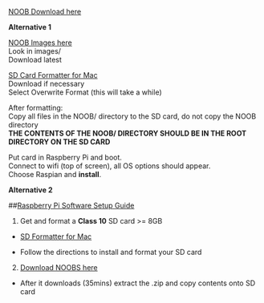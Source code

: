 [NOOB Download here](https://www.raspberrypi.org/downloads/noobs/)

<b> Alternative 1</b>

[NOOB Images here](http://downloads.raspberrypi.org/NOOBS/)   
Look in images/  
Download latest

[SD Card Formatter for Mac](https://www.sdcard.org/downloads/formatter_4/eula_mac/)  
Download if necessary  
Select Overwrite Format (this will take a while)  

After formatting:  
Copy all files in the NOOB/ directory to the SD card, do not copy the NOOB directory  
<b>THE CONTENTS OF THE NOOB/ DIRECTORY SHOULD BE IN THE ROOT DIRECTORY ON THE SD CARD</b>  

Put card in Raspberry Pi and boot.   
Connect to wifi (top of screen), all OS options should appear.  
Choose Raspian and <b>install</b>.  

<b>Alternative 2</b>

##[Raspberry Pi Software Setup Guide](https://www.raspberrypi.org/learning/software-guide/)

1. Get and format a <b>Class 10</b> SD card >= 8GB  

  - [SD Formatter for Mac](https://www.sdcard.org/downloads/formatter_4/index.html)

  - Follow the directions to install and format your SD card

2. [Download NOOBS here](https://www.raspberrypi.org/downloads/)

  - After it downloads (35mins) extract the .zip and copy contents onto SD card


